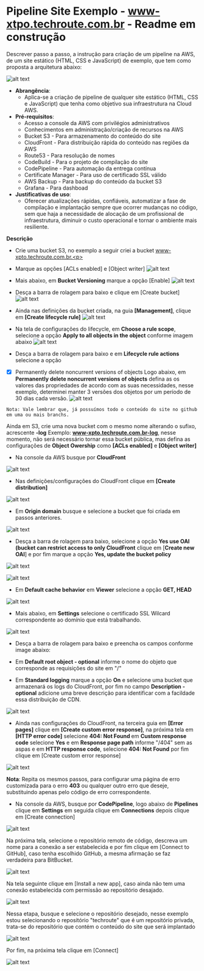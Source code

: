# Pipeline Site Exemplo - www-xtpo.techroute.com.br - Readme em construção
Descrever passo a passo, a instrução para criação de um pipeline na AWS, de um site estático (HTML, CSS e JavaScript) de exemplo, que tem como proposta a arquitetura abaixo:

![alt text](https://s3.amazonaws.com/public.techroute.com.br/imagens/Arquitetura_SITE_XPTO-TECHROUTE.png)

- <b>Abrangência</b>:
    - Aplica-se a criação de pipeline de qualquer site estático (HTML, CSS e JavaScript) que tenha como objetivo sua infraestrutura na Cloud AWS.
- <b>Pré-requisitos</b>:
    - Acesso a console da AWS com privilégios administrativos
    - Conhecimentos em administração/criação de recursos na AWS
    - Bucket S3 - Para armazenamento do conteúdo do site
    - CloudFront - Para distribuição rápida do conteúdo nas regiões da AWS
    - Route53 - Para resolução de nomes
    - CodeBuild - Para o projeto de compilação do site
    - CodePipeline - Para automação da entrega contínua
    - Certificate Manager - Para uso de certificado SSL válido
    - AWS Backup - Para backup do conteúdo da bucket S3
    - Grafana - Para dashboad
- <b>Justificativas de uso</b>:
    - Oferecer atualizações rápidas, confiáveis, automatizar a fase de compilação e implantação sempre que ocorrer mudanças no código, sem que haja a necessidade de alocação de um profissional de infraestrutura, diminuir o custo operacional e tornar o ambiente mais resiliente.

<b>Descrição</b><p>
- Crie uma bucket S3, no exemplo a seguir criei a bucket www-xpto.techroute.com.br.<p> 


- Marque as opções [ACLs enabled] e [Object writer]
![alt text](https://s3.amazonaws.com/public.techroute.com.br/imagens/create-bucket-1.png) 

- Mais abaixo, em <b>Bucket Versioning</b> marque a opção [Enable]
![alt text](https://s3.amazonaws.com/public.techroute.com.br/imagens/create-bucket-2.png)

- Desça a barra de rolagem para baixo e clique em [Create bucket]
![alt text](https://s3.amazonaws.com/public.techroute.com.br/imagens/create-bucket-3.png)


- Ainda nas definições da bucket criada, na guia <b>[Management]</b>, clique em <b>[Create lifecycle rule]</b>
![alt text](https://s3.amazonaws.com/public.techroute.com.br/imagens/create-bucket-4.png)

- Na tela de configurações do lifecycle, em <b>Choose a rule scope</b>, selecione a opção <b>Apply to all objects in the object</b> conforme imagem abaixo
![alt text](https://s3.amazonaws.com/public.techroute.com.br/imagens/create-bucket-retencao-3.png)

- Desça a barra de rolagem para baixo e em <b>Lifecycle rule actions</b> selecione a opção
- [x] Permanently delete noncurrent versions of objects
Logo abaixo, em <b>Permanently delete noncurrent versions of objects</b> defina as os valores das propriedades de acordo com as suas necessidades, nesse exemplo, determinei manter 3 versões dos objetos por um período de 30 dias cada versão. 
![alt text](https://s3.amazonaws.com/public.techroute.com.br/imagens/create-bucket-6.png)

```
Nota: Vale lembrar que, já possuímos todo o conteúdo do site no github em uma ou mais branchs.
```

Ainda em S3, crie uma nova bucket com o mesmo nome alterando o sufixo, acrescente <b>-log</b> 
Exemplo: <b>www-xpto.techroute.com.br-log</b>, nesse momento, não será necessário tornar essa bucket pública, mas defina as configurações de <b>Object Owership</b> como <b>[ACLs enabled]</b> e <b>[Object writer]</b>

- Na console da AWS busque por <b>CloudFront</b>

![alt text](https://s3.amazonaws.com/public.techroute.com.br/imagens/create-cloudfront-1.png)

- Nas definições/configurações do CloudFront clique em <b>[Create distribution]</b>

![alt text](https://s3.amazonaws.com/public.techroute.com.br/imagens/create-cloudfront-2.png)

- Em <b>Origin domain</b> busque e selecione a bucket que foi criada em passos anteriores.

![alt text](https://s3.amazonaws.com/public.techroute.com.br/imagens/create-cloudfront-3.png)

- Desça a barra de rolagem para baixo, selecione a opção <b>Yes use OAI (bucket can restrict access to only CloudFront</b> clique em [<b>Create new OAI</b>] e por fim marque a opção <b>Yes, update the bucket policy</b>

![alt text](https://s3.amazonaws.com/public.techroute.com.br/imagens/create-cloudfront-4.png)


![alt text](https://s3.amazonaws.com/public.techroute.com.br/imagens/create-cloudfront-5.png)

- Em <b>Default cache behavior</b> em <b>Viewer</b> selecione a opção <b>GET, HEAD</b>

![alt text](https://s3.amazonaws.com/public.techroute.com.br/imagens/create-cloudfront-6.png)

- Mais abaixo, em <b>Settings</b> selecione o certificado SSL Wilcard correspondente ao domínio que está trabalhando.

![alt text](https://s3.amazonaws.com/public.techroute.com.br/imagens/create-cloudfront-7.png)

- Desça a barra de rolagem para baixo e preencha os campos conforme image abaixo:

- Em <b>Default root object - optional</b> informe o nome do objeto que corresponde as requisições do site em "/"

- Em <b>Standard logging</b> marque a opção <b>On</b> e selecione uma bucket que armazenará os logs do CloudFront, por fim no campo <b>Description - optional</b> adicione uma breve descrição para identificar com a facildade essa distribuição de CDN.

![alt text](https://s3.amazonaws.com/public.techroute.com.br/imagens/create-cloudfront-8.png)

- Ainda nas configurações do CloudFront, na terceira guia em <b>[Error pages]</b> clique em <b>[Create custom error response]</b>, na próxima tela em <b>[HTTP error code]</b> selecione <b>404: Not Found </b> em <b>Custom response code</b> selecione <b>Yes</b> e em <b>Response page path</b> informe "/404" sem as aspas e em <b>HTTP response code</b>, selecione <b>404: Not Found</b> por fim clique em [Create custom error response]

![alt text](https://s3.amazonaws.com/public.techroute.com.br/imagens/custom-error-page-cloudfront-1.png)


<b>Nota</b>: Repita os mesmos passos, para configurar uma página de erro customizada para o erro <b>403</b> ou qualquer outro erro que deseje, substituindo apenas pelo código de erro correspondente.

- Na console da AWS, busque por <b>CodePipeline</b>, logo abaixo de <b>Pipelines</b> clique em <b>Settings</b> em seguida clique em <b>Connections</b> depois clique em [Create connection]

![alt text](https://s3.amazonaws.com/public.techroute.com.br/imagens/create-connection-1.png)

Na próxima tela, selecione o repositório remoto de código, descreva um nome para a conexão a ser estabelecida e por fim clique em [Connect to GitHub], caso tenha escolhido GitHub, a mesma afirmação se faz verdadeira para BitBucket.

![alt text](https://s3.amazonaws.com/public.techroute.com.br/imagens/create-connection-2.png)

Na tela seguinte clique em [Install a new app], caso ainda não tem uma conexão estabelecida com permissão ao repositório desajado.

![alt text](https://s3.amazonaws.com/public.techroute.com.br/imagens/create-connection-3.png)

Nessa etapa, busque e selecione o repositório desejado, nesse exemplo estou selecionando o repositório "techroute" que é um repositório privada, trata-se do repositório que contém o conteúdo do site que será implantado

![alt text](https://s3.amazonaws.com/public.techroute.com.br/imagens/create-connection-4.png)

Por fim, na próxima tela clique em [Connect]

![alt text](https://s3.amazonaws.com/public.techroute.com.br/imagens/create-connection-5.png)